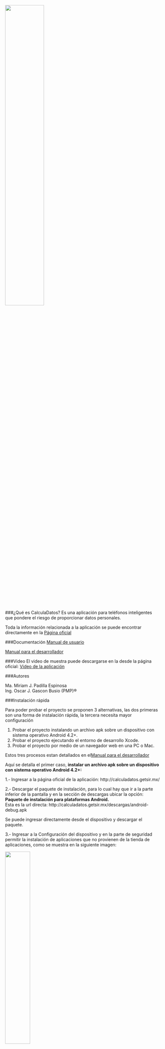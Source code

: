 <img src="http://calculadatos.getsir.mx/descargas/images/logo.png" width="50%">

###¿Qué es CalculaDatos?
Es una aplicación para teléfonos inteligentes que pondere el riesgo de proporcionar datos personales.

Toda la información relacionada a la aplicación se puede encontrar directamente en la <a href="http://calculadatos.getsir.mx/" target="_blank">Página oficial</a>

###Documentación
<a href="https://github.com/prostudy/calculadatos-getsir/wiki/Manual-de-usuario" target="_blank">Manual de usuario</a>

<a href="https://github.com/prostudy/calculadatos-getsir/wiki/Manual-para-el-desarrollador" target="_blank">Manual para el desarrollador</a>

###Video
El video de muestra puede descargarse en la desde la página oficial: <a href="http://calculadatos.getsir.mx/descargas/CalculaDatos-Video.mp4" target="_blank">Video de la aplicación</a>


###Autores

Ma. Miriam J. Padilla Espinosa<br/>
Ing. Oscar J. Gascon Busio (PMP)®

###Instalación rápida

<p>Para poder probar el proyecto se proponen 3 alternativas, las dos primeras son una forma de instalación rápida, la tercera necesita mayor configuración</p>
<ol>
<li>Probar el proyecto instalando un archivo apk sobre un dispositivo con sistema operativo Android 4.2+.</li>
<li>Probar el proyecto ejecutando el entorno de desarrollo Xcode.</li>
<li>Probar el proyecto por medio de un navegador web en una PC o Mac.</li>
</ol>

<p>Estos tres procesos estan detallados en el<a href="https://github.com/prostudy/calculadatos-getsir/wiki/Manual-para-el-desarrollador" target="_blank">Manual para el desarrollador</a></p>


<p>Aquí se detalla el primer caso, <b>instalar un archivo apk sobre un dispositivo con sistema operativo Android 4.2+:</b></p>

<p>1.- Ingresar a la página oficial de la aplicación: http://calculadatos.getsir.mx/</p>

<p>2.- Descargar el paquete de instalación, para lo cual hay que ir a la parte inferior de la pantalla y en la sección de descargas ubicar la opción:  <b>Paquete de instalación para plataformas Android.</b><br/>
Esta es la url directa: http://calculadatos.getsir.mx/descargas/android-debug.apk</p>

<p>Se puede ingresar directamente desde el dispositivo y descargar el paquete.</p>

<p>3.- Ingresar a la Configuración del dispositivo y en la parte de seguridad  permitir la instalación de aplicaciones que no provienen de la tienda de aplicaciones, como se muestra en la siguiente imagen:</p>
<img src="http://calculadatos.getsir.mx/descargas/images/origenesDesconocidos.png" width="40%"/>


<p>4.- Instalar la aplicación.</p>

###Pantallas

<img src="http://calculadatos.getsir.mx/descargas/images/Pantalla de la Calculadora.png" width="35%"/>
<img src="http://calculadatos.getsir.mx/descargas/images/Pantalla de Principios de usuario.png" width="35%"/>
<img src="http://calculadatos.getsir.mx/descargas/images/Pantalla de Resultado de la estimacion.png" width="35%"/>
<img src="http://calculadatos.getsir.mx/descargas/images/Pantalla para ingresa un alias..png" width="35%"/>
<img src="http://calculadatos.getsir.mx/descargas/images/Pantalla de retos..png" width="35%"/>
<img src="http://calculadatos.getsir.mx/descargas/images/Pantalla de avance de nivel..png" width="35%"/>
<img src="http://calculadatos.getsir.mx/descargas/images/Pantalla de Conoce +.png" width="35%"/>
<img src="http://calculadatos.getsir.mx/descargas/images/Pantallas de configuracion.png" width="35%"/>


###LICENSE
CalculaDatos is licensed under GNU GENERAL PUBLIC LICENSE. For more information, see the LICENSE file in this repository.
